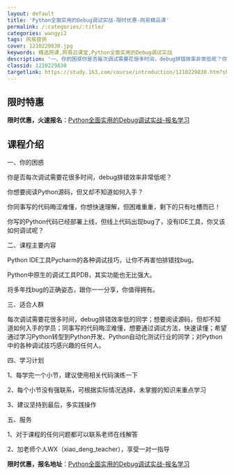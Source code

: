 ```yaml
---
layout: default
title: 'Python全面实用的Debug调试实战-限时优惠-网易精品课'
permalink: /:categories/:title/
categories: wangyi2
tags: 网易提供
cover: 1210229830.jpg
keywords: 精选网课,网易云课堂,Python全面实用的Debug调试实战
description: '一、你的困惑你是否每次调试需要花很多时间，debug排错效率非常低呢？你想要阅读Python源码，但又却不知道如何入手？'
classid: 1210229830
targetlink: https://study.163.com/course/introduction/1210229830.htm?share=1&shareId=1025206652&utm_campaign=share&utm_medium=iphoneShare&utm_source=&utm_u=1025206652
---
```


## 限时特惠

**限时优惠，火速报名**：[Python全面实用的Debug调试实战-报名学习](https://study.163.com/course/introduction/1210229830.htm?share=1&shareId=1025206652&utm_campaign=share&utm_medium=iphoneShare&utm_source=&utm_u=1025206652)

## 课程介绍

一、你的困惑

你是否每次调试需要花很多时间，debug排错效率非常低呢？

你想要阅读Python源码，但又却不知道如何入手？

你同事写的代码晦涩难懂，你想快速理解，但困难重重，剩下的只有吐槽而已！

你写的Python代码已经部署上线，但线上代码出现bug了，没有IDE工具，你又该如何调试呢？



二、课程主要内容

Python IDE工具Pycharm的各种调试技巧，让你不再害怕排错找bug。

Python中原生的调试工具PDB，其实功能也无比强大。

将多年找bug的正确姿态，跟你一一分享，你值得拥有。



三、适合人群

每次调试需要花很多时间，debug排错效率低的同学；想要阅读源码，但却不知道如何入手的学员；同事写的代码晦涩难懂，想要通过调试方法，快速读懂；希望通过学习Python转型到Python开发、Python自动化测试行业的同学；对Python中的各种调试技巧感兴趣的任何人。



四、学习计划

1、每学完一个小节，建议使用相关代码演练一下

2、每个小节没有强联系，可根据实际情况选择，未掌握的知识来重点学习

3、建议坚持到最后，多实践操作



五、服务

1、对于课程的任何问题都可以联系老师在线解答

2、加老师个人WX（xiao_deng_teacher），享受一对一指导

**限时优惠，报名地址**：[Python全面实用的Debug调试实战-报名学习](https://study.163.com/course/introduction/1210229830.htm?share=1&shareId=1025206652&utm_campaign=share&utm_medium=iphoneShare&utm_source=&utm_u=1025206652)

